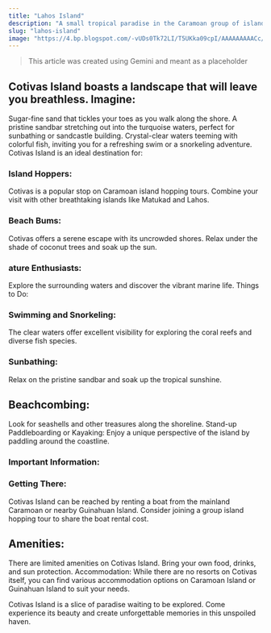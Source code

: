 ```yaml
---
title: "Lahos Island"
description: "A small tropical paradise in the Caramoan group of islands"
slug: "lahos-island"
image: "https://4.bp.blogspot.com/-vUDs0Tk72LI/T5UKka09cpI/AAAAAAAAACc/lFD1yzqTZAY/s1600/Lahos-Island.jpg"
---
```


> This article was created using Gemini and meant as a placeholder

## Cotivas Island boasts a landscape that will leave you breathless. Imagine:

Sugar-fine sand that tickles your toes as you walk along the shore.
A pristine sandbar stretching out into the turquoise waters, perfect for sunbathing or sandcastle building.
Crystal-clear waters teeming with colorful fish, inviting you for a refreshing swim or a snorkeling adventure.
Cotivas Island is an ideal destination for:

### Island Hoppers: 
Cotivas is a popular stop on Caramoan island hopping tours. Combine your visit with other breathtaking islands like Matukad and Lahos.

### Beach Bums: 
Cotivas offers a serene escape with its uncrowded shores. Relax under the shade of coconut trees and soak up the sun.

### ature Enthusiasts: 
Explore the surrounding waters and discover the vibrant marine life.
Things to Do:

### Swimming and Snorkeling: 
The clear waters offer excellent visibility for exploring the coral reefs and diverse fish species.

### Sunbathing: 
Relax on the pristine sandbar and soak up the tropical sunshine.

## Beachcombing: 
Look for seashells and other treasures along the shoreline.
Stand-up Paddleboarding or Kayaking: Enjoy a unique perspective of the island by paddling around the coastline.

### Important Information:

### Getting There: 
Cotivas Island can be reached by renting a boat from the mainland Caramoan or nearby Guinahuan Island. Consider joining a group island hopping tour to share the boat rental cost.

## Amenities: 
There are limited amenities on Cotivas Island. Bring your own food, drinks, and sun protection.
Accommodation: While there are no resorts on Cotivas itself, you can find various accommodation options on Caramoan Island or Guinahuan Island to suit your needs.

Cotivas Island is a slice of paradise waiting to be explored.  Come experience its beauty and create unforgettable memories in this unspoiled haven.